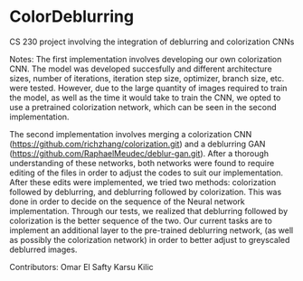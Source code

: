 # ColorDeblurring
 CS 230 project involving the integration of deblurring and colorization CNNs
 
 
 Notes:
 The first implementation involves developing our own colorization CNN. The model was developed succesfully and different architecture sizes, number of iterations, iteration step size, optimizer, branch size, etc. were tested. However, due to the large quantity of images required to train the model, as well as the time it would take to train the CNN, we opted to use a pretrained colorization network, which can be seen in the second implementation.
 
 The second implementation involves merging a colorization CNN (https://github.com/richzhang/colorization.git) and a deblurring GAN (https://github.com/RaphaelMeudec/deblur-gan.git). After a thorough understanding of these networks, both networks were found to require editing of the files in order to adjust the codes to suit our implementation. After these edits were implemented, we tried two methods: colorization followed by deblurring, and deblurring followed by colorization. This was done in order to decide on the sequence of the Neural network implementation. Through our tests, we realized that deblurring followed by colorization is the better sequence of the two. Our current tasks are to implement an additional layer to the pre-trained deblurring network, (as well as possibly the colorization network) in order to better adjust to greyscaled deblurred images.
 
 Contributors:
 Omar El Safty
 Karsu Kilic

